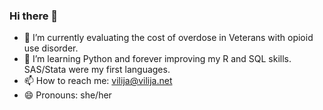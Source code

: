 ### Hi there 👋

<!--
**vilijajoyce/vilijajoyce** is a ✨ _special_ ✨ repository because its `README.md` (this file) appears on your GitHub profile.

Here are some ideas to get you started:
-->
- 🔭 I’m currently evaluating the cost of overdose in Veterans with opioid use disorder.
- 🌱 I’m learning Python and forever improving my R and SQL skills. SAS/Stata were my first languages.
- 📫 How to reach me: [vilija@vilija.net](mailto:vilija@vilija.net)
- 😄 Pronouns: she/her

